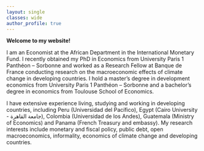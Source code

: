 ```yaml
---
layout: single
classes: wide
author_profile: true
---
```


**Welcome to my website!**  

I am an Economist at the African Department in the International Monetary Fund. I recently obtained my PhD in Economics from University Paris 1 Panthéon – Sorbonne and worked as a Research Fellow at Banque de France conducting research on the macroeconomic effects of climate change in developing countries. I hold a master’s degree in development economics from University Paris 1 Panthéon – Sorbonne and a bachelor’s degree in economics from Toulouse School of Economics.  

I have extensive experience living, studying and working in developing countries, including Peru (Universidad del Pacífico), Egypt (Cairo University - جامعة القاهرة), Colombia (Universidad de los Andes), Guatemala (Ministry of Economics) and Panama (French Treasury and embassy). My research interests include monetary and fiscal policy, public debt, open macroeconomics, informality, economics of climate change and developing countries.
